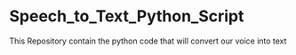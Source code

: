 # Speech_to_Text_Python_Script

This Repository contain the python code that will convert our voice into text 
